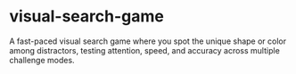 # visual-search-game
A fast-paced visual search game where you spot the unique shape or color among distractors, testing attention, speed, and accuracy across multiple challenge modes.
